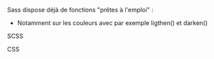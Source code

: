 Sass dispose déjà de fonctions "prêtes à l'emploi" :
- Notamment sur les couleurs avec par exemple ligthen() et darken()

SCSS



CSS

